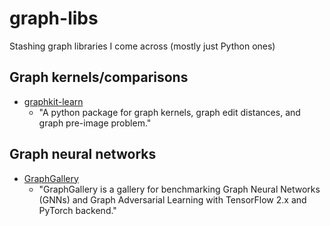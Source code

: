 # graph-libs
Stashing graph libraries I come across (mostly just Python ones)

## Graph kernels/comparisons
- [graphkit-learn](https://github.com/jajupmochi/graphkit-learn)
  - "A python package for graph kernels, graph edit distances, and graph pre-image problem."
  
## Graph neural networks
- [GraphGallery](https://github.com/EdisonLeeeee/GraphGallery)
  - "GraphGallery is a gallery for benchmarking Graph Neural Networks (GNNs) and Graph Adversarial Learning with TensorFlow 2.x and PyTorch backend."

